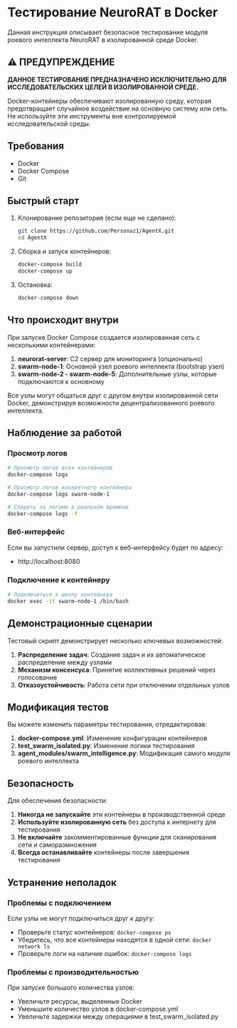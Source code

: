 # Тестирование NeuroRAT в Docker

Данная инструкция описывает безопасное тестирование модуля роевого интеллекта NeuroRAT в изолированной среде Docker.

## ⚠️ ПРЕДУПРЕЖДЕНИЕ

**ДАННОЕ ТЕСТИРОВАНИЕ ПРЕДНАЗНАЧЕНО ИСКЛЮЧИТЕЛЬНО ДЛЯ ИССЛЕДОВАТЕЛЬСКИХ ЦЕЛЕЙ В ИЗОЛИРОВАННОЙ СРЕДЕ.**

Docker-контейнеры обеспечивают изолированную среду, которая предотвращает случайное воздействие на основную систему или сеть. Не используйте эти инструменты вне контролируемой исследовательской среды.

## Требования

- Docker
- Docker Compose
- Git

## Быстрый старт

1. Клонирование репозитория (если еще не сделано):
   ```bash
   git clone https://github.com/Personaz1/AgentX.git
   cd AgentX
   ```

2. Сборка и запуск контейнеров:
   ```bash
   docker-compose build
   docker-compose up
   ```

3. Остановка:
   ```bash
   docker-compose down
   ```

## Что происходит внутри

При запуске Docker Compose создается изолированная сеть с несколькими контейнерами:

1. **neurorat-server**: C2 сервер для мониторинга (опционально)
2. **swarm-node-1**: Основной узел роевого интеллекта (bootstrap узел)
3. **swarm-node-2 - swarm-node-5**: Дополнительные узлы, которые подключаются к основному

Все узлы могут общаться друг с другом внутри изолированной сети Docker, демонстрируя возможности децентрализованного роевого интеллекта.

## Наблюдение за работой

### Просмотр логов

```bash
# Просмотр логов всех контейнеров
docker-compose logs

# Просмотр логов конкретного контейнера
docker-compose logs swarm-node-1

# Следить за логами в реальном времени
docker-compose logs -f
```

### Веб-интерфейс

Если вы запустили сервер, доступ к веб-интерфейсу будет по адресу:
- http://localhost:8080

### Подключение к контейнеру

```bash
# Подключиться к шеллу контейнера
docker exec -it swarm-node-1 /bin/bash
```

## Демонстрационные сценарии

Тестовый скрипт демонстрирует несколько ключевых возможностей:

1. **Распределение задач**: Создание задач и их автоматическое распределение между узлами
2. **Механизм консенсуса**: Принятие коллективных решений через голосование
3. **Отказоустойчивость**: Работа сети при отключении отдельных узлов

## Модификация тестов

Вы можете изменить параметры тестирования, отредактировав:

1. **docker-compose.yml**: Изменение конфигурации контейнеров
2. **test_swarm_isolated.py**: Изменение логики тестирования
3. **agent_modules/swarm_intelligence.py**: Модификация самого модуля роевого интеллекта

## Безопасность

Для обеспечения безопасности:

1. **Никогда не запускайте** эти контейнеры в производственной среде
2. **Используйте изолированную сеть** без доступа к интернету для тестирования
3. **Не включайте** закомментированные функции для сканирования сети и саморазмножения
4. **Всегда останавливайте** контейнеры после завершения тестирования

## Устранение неполадок

### Проблемы с подключением

Если узлы не могут подключиться друг к другу:
- Проверьте статус контейнеров: `docker-compose ps`
- Убедитесь, что все контейнеры находятся в одной сети: `docker network ls`
- Проверьте логи на наличие ошибок: `docker-compose logs`

### Проблемы с производительностью

При запуске большого количества узлов:
- Увеличьте ресурсы, выделенные Docker
- Уменьшите количество узлов в docker-compose.yml
- Увеличьте задержки между операциями в test_swarm_isolated.py 